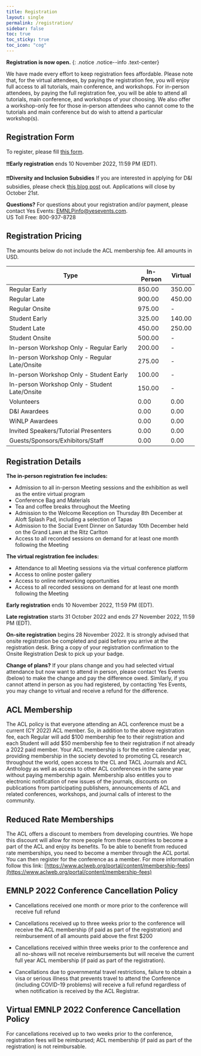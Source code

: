 ```yaml
---
title: Registration
layout: single
permalink: /registration/
sidebar: false
toc: true
toc_sticky: true
toc_icon: "cog"
---
```


**Registration is now open.**
{: .notice .notice--info .text-center}


We have made every effort to keep registration fees affordable.  Please note that, for the virtual attendees, by paying the registration fee, you will enjoy full access to all tutorials, main conference, and workshops.  For in-person attendees, by paying the full registration fee, you will be able to attend all tutorials, main conference, and workshops of your choosing.  We also offer a workshop-only fee for those in-person attendees who cannot come to the tutorials and main conference but do wish to attend a particular workshop(s).

## Registration Form
To register, please fill [this form](http://www.yesevents.com/emnlp).


❗❗**Early registration** ends 10 November 2022, 11:59 PM (EDT).


❗❗**Diversity and Inclusion Subsidies** 
If you are interested in applying for D&I subsidies, please check [this blog post](https://2022.emnlp.org/blog/Call-for-Diversity-and-Inclusion-Subsidies/) out. 
Applications will close by October 21st.


**Questions?**  For questions about your registration and/or payment, please contact Yes Events: [EMNLPinfo@yesevents.com](mailto:EMNLPinfo@yesevents.com).    
 US Toll Free: 800-937-8728


## Registration Pricing
The amounts  below do not include the ACL membership fee. All amounts in USD.<br>

| Type |In-Person|	Virtual| 
|---|---|---|
|Regular Early |	850.00	| 350.00|
|Regular Late  |	900.00	| 450.00|
|Regular Onsite |	975.00|	-|
|Student Early | 	325.00	|140.00|
|Student Late |	450.00	|250.00|
|Student Onsite	|500.00	|-|
|In-person Workshop Only - Regular Early| 	200.00	| -|
|In-person Workshop Only - Regular Late/Onsite	|275.00|	-|
|In-person Workshop Only - Student Early	|100.00	|-|
|In-person Workshop Only - Student Late/Onsite	|150.00	|-|
|Volunteers	|0.00	|0.00|
|D&I Awardees	|0.00	|0.00|
|WiNLP Awardees	|0.00	|0.00|
| Invited Speakers/Tutorial Presenters | 0.00 |0.00| 
|Guests/Sponsors/Exhibitors/Staff	|0.00	|0.00|



## Registration Details

**The in-person registration fee includes:**
* Admission to all in-person Meeting sessions and the exhibition as well as the entire virtual program
* Conference Bag and Materials
* Tea and coffee breaks throughout the Meeting
* Admission to the Welcome Reception on Thursday 8th December at Aloft Splash Pad, including a selection of Tapas
* Admission to the Social Event Dinner on Saturday 10th December held on the Grand Lawn at the Ritz Carlton
* Access to all recorded sessions on demand for at least one month following the Meeting
 
**The virtual registration fee includes:**
* Attendance to all Meeting sessions via the virtual conference platform
* Access to online poster gallery
* Access to online networking opportunities
* Access to all recorded sessions on demand for at least one month following the Meeting


**Early registration** ends 10 November 2022, 11:59 PM (EDT).

**Late registration** starts 31 October 2022 and ends 27 November 2022, 11:59 PM (EDT).

**On-site registration** begins 28 November 2022.  It is strongly advised that onsite registration be completed and paid before you arrive at the registration desk.  Bring a copy of your registration confirmation to the Onsite Registration Desk to pick up your badge.

**Change of plans?** If your plans change and you had selected virtual attendance but now want to attend in person, please contact Yes Events (below) to make the change and pay the difference owed.  Similarly, if you cannot attend in person as you had registered, by contacting Yes Events, you may change to virtual and receive a refund for the difference.


## ACL Membership

The ACL policy is that everyone attending an ACL conference must be a current (CY 2022) ACL member. So, in addition to the above registration fee, each Regular will add $100 membership fee to their registration and each Student will add $50 membership fee to their registration if not already a 2022 paid member. Your ACL membership is for the entire calendar year, providing membership in the society devoted to promoting CL research throughout the world, open access to the CL and TACL Journals and ACL Anthology as well as access to other ACL conferences in the same year without paying membership again. Membership also entitles you to electronic notification of new issues of the journals, discounts on publications from participating publishers, announcements of ACL and related conferences, workshops, and journal calls of interest to the community.

## Reduced Rate Memberships

The ACL offers a discount to members from developing countries. We hope this discount will allow for more people from these countries to become a part of the ACL and enjoy its benefits. To be able to benefit from reduced rate memberships, you need to become a member through the ACL portal. You can then register for the conference as a member. For more information follow this link: [https://www.aclweb.org/portal/content/membership-fees](https://www.aclweb.org/portal/content/membership-fees)


## EMNLP 2022 Conference Cancellation Policy
- Cancellations received one month or more prior to the conference will receive full refund
 
- Cancellations received up to three weeks prior to the conference will receive the ACL membership (if paid as part of the registration) and reimbursement of all amounts paid above the first $200  
 
- Cancellations received within three weeks prior to the conference and all no-shows will not receive reimbursements but will receive the current full year ACL membership (if paid as part of the registration).
 
- Cancellations due to governmental travel restrictions, failure to obtain a visa or serious illness that prevents travel to attend the Conference (including COVID-19 problems) will receive a full refund regardless of when notification is received by the ACL Registrar.

## Virtual EMNLP 2022 Conference Cancellation Policy

For cancellations received up to two weeks prior to the conference, registration fees will be reimbursed; ACL membership (if paid as part of the registration) is not reimbursable.


